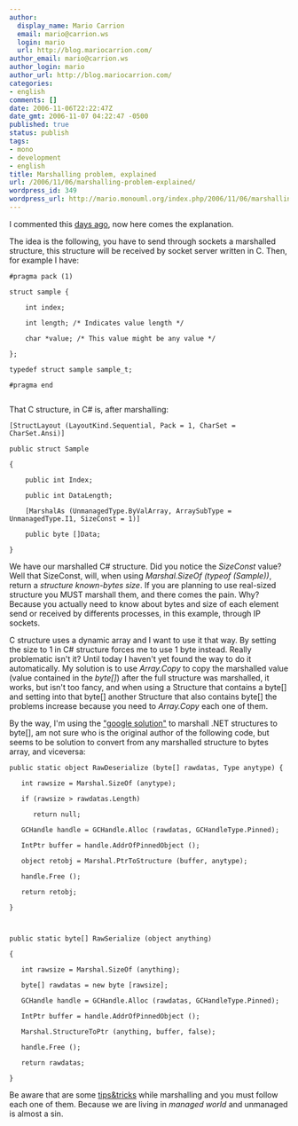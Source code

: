 ```yaml
---
author:
  display_name: Mario Carrion
  email: mario@carrion.ws
  login: mario
  url: http://blog.mariocarrion.com/
author_email: mario@carrion.ws
author_login: mario
author_url: http://blog.mariocarrion.com/
categories:
- english
comments: []
date: 2006-11-06T22:22:47Z
date_gmt: 2006-11-07 04:22:47 -0500
published: true
status: publish
tags:
- mono
- development
- english
title: Marshalling problem, explained
url: /2006/11/06/marshalling-problem-explained/
wordpress_id: 349
wordpress_url: http://mario.monouml.org/index.php/2006/11/06/marshalling-problem-explained/
---
```


<p>I commented this <a href="http://mario.monouml.org/index.php/2006/10/30/marshalling-problems-again/">days ago</a>, now here comes the explanation.</p>
<p>The idea is the following, you have to send through sockets a marshalled structure, this structure will be received by socket server written in C. Then, for example I have:</p>
<p><code lang="C">#pragma pack (1)<br />
struct sample {<br />
    int index;<br />
    int length; /* Indicates value length */<br />
    char *value; /* This value might be any value */<br />
};<br />
typedef struct sample sample_t;<br />
#pragma end<br />
</code></p>
<p>That C structure, in C# is, after marshalling:</p>
<p><code lang="CSharp">[StructLayout (LayoutKind.Sequential, Pack = 1, CharSet = CharSet.Ansi)]<br />
public struct Sample<br />
{<br />
    public int Index;<br />
    public int DataLength;<br />
    [MarshalAs (UnmanagedType.ByValArray, ArraySubType = UnmanagedType.I1, SizeConst = 1)]<br />
    public byte []Data;<br />
}</code></p>
<p>We have our marshalled C# structure. Did you notice the <em>SizeConst</em> value? Well that SizeConst, will, when using <em>Marshal.SizeOf (typeof (Sample))</em>, return a <em>structure known-bytes size</em>. If you are planning to use real-sized structure you MUST marshall them, and there comes the pain. Why? Because you actually need to know about bytes and size of each element send or received by differents processes, in this example, through IP sockets.</p>
<p>C structure uses a dynamic array and I want to use it that way. By setting the size to 1 in C# structure forces me to use 1 byte instead. Really problematic isn't it? Until today I haven't yet found the way to do it automatically. My solution is to use <em>Array.Copy</em> to copy the marshalled value (value contained in the <em>byte[]</em>) after the full structure was marshalled, it works, but isn't too fancy, and when using a Structure that contains a byte[] and setting into that byte[] another Structure that also contains byte[] the problems increase because you need to <em>Array.Copy</em> each one of them.</p>
<p>By the way, I'm using the <a href="http://groups.google.com/group/microsoft.public.dotnet.languages.csharp/msg/7e43c0f0613adce1">"google solution"</a> to marshall .NET structures to byte[], am not sure who is the original author of the following code, but seems to be solution to convert from any marshalled structure to bytes array, and viceversa:</p>
<p><code lang="CSharp">public static object RawDeserialize (byte[] rawdatas, Type anytype) {<br />
   int rawsize = Marshal.SizeOf (anytype);<br />
   if (rawsize > rawdatas.Length)<br />
      return null;<br />
   GCHandle handle = GCHandle.Alloc (rawdatas, GCHandleType.Pinned);<br />
   IntPtr buffer = handle.AddrOfPinnedObject ();<br />
   object retobj = Marshal.PtrToStructure (buffer, anytype);<br />
   handle.Free ();<br />
   return retobj;<br />
}</p>
<p>public static byte[] RawSerialize (object anything)<br />
{<br />
   int rawsize = Marshal.SizeOf (anything);<br />
   byte[] rawdatas = new byte [rawsize];<br />
   GCHandle handle = GCHandle.Alloc (rawdatas, GCHandleType.Pinned);<br />
   IntPtr buffer = handle.AddrOfPinnedObject ();<br />
   Marshal.StructureToPtr (anything, buffer, false);<br />
   handle.Free ();<br />
   return rawdatas;<br />
}</code></p>
<p>Be aware that are some <a href="http://www.mono-project.com/Dllimport">tips&tricks</a> while marshalling and you must follow each one of them. Because we are living in <em>managed world</em> and unmanaged is almost a sin.</p>
